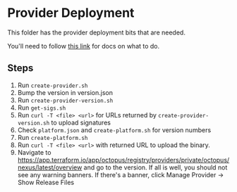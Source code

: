 # Provider Deployment

This folder has the provider deployment bits that are needed.

You'll need to follow [this link](https://developer.hashicorp.com/terraform/cloud-docs/registry/publish-providers#publishing-a-provider) for docs on what to do.


## Steps

1. Run `create-provider.sh`
2. Bump the version in version.json
3. Run `create-provider-version.sh`
4. Run `get-sigs.sh`
5. Run `curl -T <file> <url>` for URLs returned by `create-provider-version.sh` to upload signatures
6. Check `platform.json` and `create-platform.sh` for version numbers
7. Run `create-platform.sh`
8. Run `curl -T <file> <url>` with returned URL to upload the binary.
9. Navigate to https://app.terraform.io/app/octopus/registry/providers/private/octopus/nexus/latest/overview and go to the version. If all is well, you should not see any warning banners. If there's a banner, click Manage Provider -> Show Release Files
